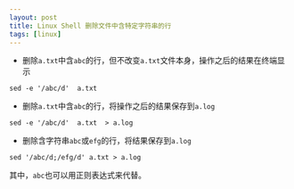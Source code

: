```yaml
---
layout: post
title: Linux Shell 删除文件中含特定字符串的行
tags: [linux]
---
```

 
* 删除`a.txt`中含`abc`的行，但不改变`a.txt`文件本身，操作之后的结果在终端显示

```
sed -e '/abc/d'  a.txt
```
 
* 删除`a.txt`中含`abc`的行，将操作之后的结果保存到`a.log`

```
sed -e '/abc/d'  a.txt  > a.log
```
* 删除含字符串`abc`或`efg`的行，将结果保存到`a.log`
 
```
sed '/abc/d;/efg/d' a.txt > a.log
```

其中，`abc`也可以用正则表达式来代替。